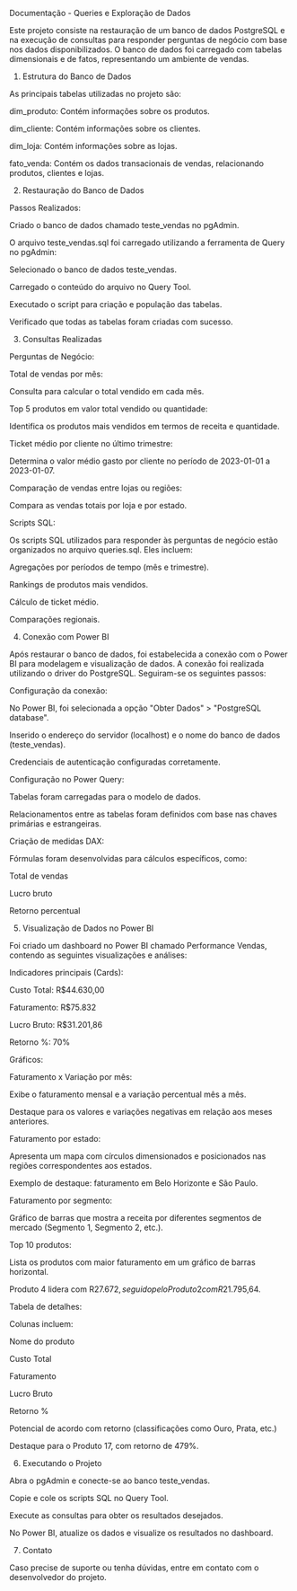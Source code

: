 Documentação - Queries e Exploração de Dados

Este projeto consiste na restauração de um banco de dados PostgreSQL e na execução de consultas para responder perguntas de negócio com base nos dados disponibilizados. O banco de dados foi carregado com tabelas dimensionais e de fatos, representando um ambiente de vendas.

1. Estrutura do Banco de Dados

As principais tabelas utilizadas no projeto são:

dim_produto: Contém informações sobre os produtos.

dim_cliente: Contém informações sobre os clientes.

dim_loja: Contém informações sobre as lojas.

fato_venda: Contém os dados transacionais de vendas, relacionando produtos, clientes e lojas.

2. Restauração do Banco de Dados

Passos Realizados:

Criado o banco de dados chamado teste_vendas no pgAdmin.

O arquivo teste_vendas.sql foi carregado utilizando a ferramenta de Query no pgAdmin:

Selecionado o banco de dados teste_vendas.

Carregado o conteúdo do arquivo no Query Tool.

Executado o script para criação e população das tabelas.

Verificado que todas as tabelas foram criadas com sucesso.

3. Consultas Realizadas

Perguntas de Negócio:

Total de vendas por mês:

Consulta para calcular o total vendido em cada mês.

Top 5 produtos em valor total vendido ou quantidade:

Identifica os produtos mais vendidos em termos de receita e quantidade.

Ticket médio por cliente no último trimestre:

Determina o valor médio gasto por cliente no período de 2023-01-01 a 2023-01-07.

Comparação de vendas entre lojas ou regiões:

Compara as vendas totais por loja e por estado.

Scripts SQL:

Os scripts SQL utilizados para responder às perguntas de negócio estão organizados no arquivo queries.sql. Eles incluem:

Agregações por períodos de tempo (mês e trimestre).

Rankings de produtos mais vendidos.

Cálculo de ticket médio.

Comparações regionais.

4. Conexão com Power BI

Após restaurar o banco de dados, foi estabelecida a conexão com o Power BI para modelagem e visualização de dados. A conexão foi realizada utilizando o driver do PostgreSQL. Seguiram-se os seguintes passos:

Configuração da conexão:

No Power BI, foi selecionada a opção "Obter Dados" > "PostgreSQL database".

Inserido o endereço do servidor (localhost) e o nome do banco de dados (teste_vendas).

Credenciais de autenticação configuradas corretamente.

Configuração no Power Query:

Tabelas foram carregadas para o modelo de dados.

Relacionamentos entre as tabelas foram definidos com base nas chaves primárias e estrangeiras.

Criação de medidas DAX:

Fórmulas foram desenvolvidas para cálculos específicos, como:

Total de vendas

Lucro bruto

Retorno percentual

5. Visualização de Dados no Power BI

Foi criado um dashboard no Power BI chamado Performance Vendas, contendo as seguintes visualizações e análises:

Indicadores principais (Cards):

Custo Total: R$44.630,00

Faturamento: R$75.832

Lucro Bruto: R$31.201,86

Retorno %: 70%

Gráficos:

Faturamento x Variação por mês:

Exibe o faturamento mensal e a variação percentual mês a mês.

Destaque para os valores e variações negativas em relação aos meses anteriores.

Faturamento por estado:

Apresenta um mapa com círculos dimensionados e posicionados nas regiões correspondentes aos estados.

Exemplo de destaque: faturamento em Belo Horizonte e São Paulo.

Faturamento por segmento:

Gráfico de barras que mostra a receita por diferentes segmentos de mercado (Segmento 1, Segmento 2, etc.).

Top 10 produtos:

Lista os produtos com maior faturamento em um gráfico de barras horizontal.

Produto 4 lidera com R$27.672, seguido pelo Produto 2 com R$21.795,64.

Tabela de detalhes:

Colunas incluem:

Nome do produto

Custo Total

Faturamento

Lucro Bruto

Retorno %

Potencial de acordo com retorno (classificações como Ouro, Prata, etc.)

Destaque para o Produto 17, com retorno de 479%.

6. Executando o Projeto

Abra o pgAdmin e conecte-se ao banco teste_vendas.

Copie e cole os scripts SQL no Query Tool.

Execute as consultas para obter os resultados desejados.

No Power BI, atualize os dados e visualize os resultados no dashboard.

7. Contato

Caso precise de suporte ou tenha dúvidas, entre em contato com o desenvolvedor do projeto.
